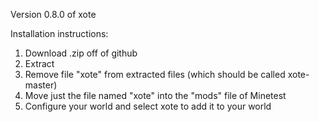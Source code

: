Version 0.8.0 of xote

Installation instructions:

1. Download .zip off of github
2. Extract
3. Remove file "xote" from extracted files (which should be called xote-master)
4. Move just the file named "xote" into the "mods" file of Minetest
5. Configure your world and select xote to add it to your world
